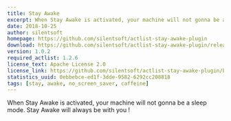 ```yaml
---
title: Stay Awake
excerpt: When Stay Awake is activated, your machine will not gonna be a sleep mode. Stay Awake will always be with you !
date: 2018-10-25
author: silentsoft
homepage: https://github.com/silentsoft/actlist-stay-awake-plugin
download: https://github.com/silentsoft/actlist-stay-awake-plugin/releases/download/v1.0.2/actlist-stay-awake-plugin-1.0.2.jar
version: 1.0.2
required_actlist: 1.2.6
license_text: Apache License 2.0
license_link: https://github.com/silentsoft/actlist-stay-awake-plugin/blob/master/LICENSE.txt
statistics_uuid: 0ebbebce-ed1f-3dde-9582-6292cc208818
tags: [stay, awake, no_screen_saver, caffeine]
---
```


When Stay Awake is activated, your machine will not gonna be a sleep mode. Stay Awake will always be with you !